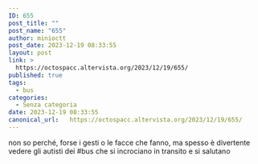 ```yaml
---
ID: 655
post_title: ""
post_name: "655"
author: minioctt
post_date: 2023-12-19 08:33:55
layout: post
link: >
  https://octospacc.altervista.org/2023/12/19/655/
published: true
tags:
  - bus
categories:
  - Senza categoria
date: 2023-12-19 08:33:55
canonical_url:   https://octospacc.altervista.org/2023/12/19/655/
---
```

<!-- wp:paragraph -->
<p>non so perché, forse i gesti o le facce che fanno, ma spesso è divertente vedere gli autisti dei #bus che si incrociano in transito e si salutano</p>
<!-- /wp:paragraph -->